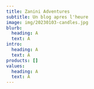 ```yaml
---
title: Zanini Adventures
subtitle: Un blog apres l'heure
image: img/20230103-candles.jpg
blurb:
  heading: A
  text: A
intro:
  heading: A
  text: A
products: []
values:
  heading: A
  text: A
---
```

